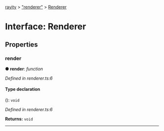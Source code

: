 [rayity](../README.md) > ["renderer"](../modules/_renderer_.md) > [Renderer](../interfaces/_renderer_.renderer.md)



# Interface: Renderer


## Properties
<a id="render"></a>

###  render

**●  render**:  *function* 

*Defined in renderer.ts:6*


#### Type declaration
(): `void`


*Defined in renderer.ts:6*





**Returns:** `void`






___



